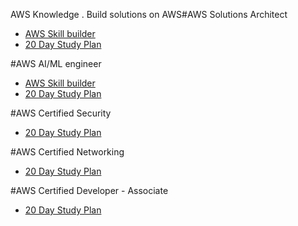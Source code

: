 AWS Knowledge .  Build solutions on AWS#AWS Solutions Architect
<ul>
<li><a href="https://explore.skillbuilder.aws/learn/course/internal/view/elearning/19378/aws-cloud-quest-generative-ai">AWS Skill builder</a></li>
<li><a href="aws/TBD">20 Day Study Plan</a></li>
</ul>
#AWS AI/ML engineer
<ul>
<li><a href="https://skillbuilder.aws/products#machine-learning">AWS Skill builder</a></li>
<li><a href="aws/TBD">20 Day Study Plan</a></li>
</ul>
#AWS Certified Security
<ul>
<li><a href="TBD">20 Day Study Plan</a>
</li>
</ul>
#AWS Certified Networking
<ul>
<li><a href="aws/TBD">20 Day Study Plan</a>
</li>
</ul>
#AWS Certified Developer - Associate
<ul>
<li><a href="aws/developercertassoc/README.md">20 Day Study Plan</a>
</li>
</ul>